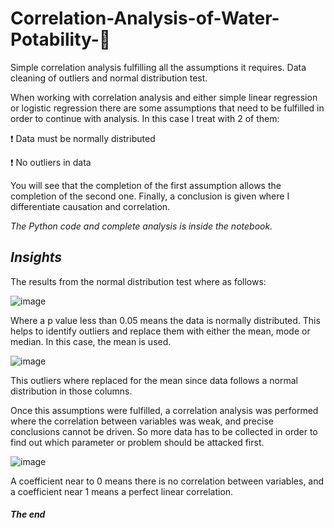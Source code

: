 # Correlation-Analysis-of-Water-Potability-🫗
Simple correlation analysis fulfilling all the assumptions it requires. Data cleaning of outliers and normal distribution test.

When working with correlation analysis and either simple linear regression or logistic regression there are some assumptions that need to be fulfilled in order to continue with analysis. In this case I treat with 2 of them:

❗ Data must be normally distributed

❗ No outliers in data

You will see that the completion of the first assumption allows the completion of the second one. Finally, a conclusion is given where I differentiate causation and correlation. 

*The Python code and complete analysis is inside the notebook.*

## _Insights_ 

The results from the normal distribution test where as follows:

![image](https://user-images.githubusercontent.com/101015892/211207453-5a610345-acb2-47ca-b87a-55e6dd2c0759.png)

Where a p value less than 0.05 means the data is normally distributed. This helps to identify outliers and replace them with either the mean, mode or median. In this case, the mean is used.

![image](https://user-images.githubusercontent.com/101015892/211207390-0dacd7e3-1c00-41b7-8987-e0121db15690.png)

This outliers where replaced for the mean since data follows a normal distribution in those columns.

Once this assumptions were fulfilled, a correlation analysis was performed where the correlation between variables was weak, and precise conclusions cannot be driven. So more data has to be collected in order to find out which parameter or problem should be attacked first. 

![image](https://user-images.githubusercontent.com/101015892/211207672-497a5230-c926-41de-9645-eee32413b13c.png)

A coefficient near to 0 means there is no correlation between variables, and a coefficient near 1 means a perfect linear correlation.

#### _The end_
